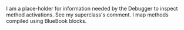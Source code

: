 I am a place-holder for information needed by the Debugger to inspect method activations.  See my superclass's comment. I map methods compiled using BlueBook blocks.